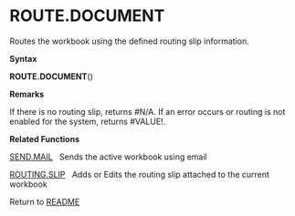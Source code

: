 # ROUTE.DOCUMENT

Routes the workbook using the defined routing slip information.

**Syntax**

**ROUTE.DOCUMENT**()

**Remarks**

If there is no routing slip, returns \#N/A. If an error occurs or
routing is not enabled for the system, returns \#VALUE\!.

**Related Functions**

[SEND.MAIL](SEND.MAIL.md)&nbsp;&nbsp;&nbsp;Sends the active workbook using email

[ROUTING.SLIP](ROUTING.SLIP.md)&nbsp;&nbsp;&nbsp;Adds or Edits the routing slip attached to
the current workbook



Return to [README](README.md)

